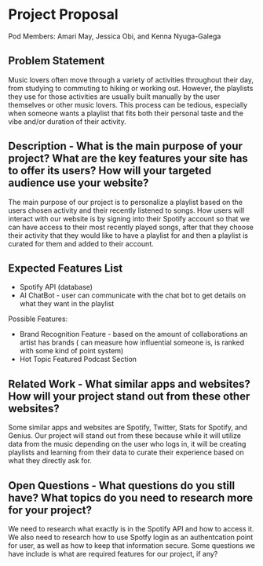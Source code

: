# Project Proposal

Pod Members: Amari May, Jessica Obi, and Kenna Nyuga-Galega

## Problem Statement

Music lovers often move through a variety of activities throughout their day, from studying to commuting to hiking or working out. However, the playlists they use for those activities are usually built manually by the user themselves or other music lovers. This process can be tedious, especially when someone wants a playlist that fits both their personal taste and the vibe and/or duration of their activity. 

## Description - What is the main purpose of your project? What are the key features your site has to offer its users? How will your targeted audience use your website?

The main purpose of our project is to personalize a playlist based on the users chosen activity and their recently listened to songs. How users will interact with our website is by signing into their Spotify account so that we can have access to their most recently played songs, after that they choose their activity that they would like to have a playlist for and then a playlist is curated for them and added to their account.

## Expected Features List
- Spotify API (database)
- AI ChatBot - user can communicate with the chat bot to get details on what they want in the playlist

Possible Features:
- Brand Recognition Feature - based on the amount of collaborations an artist has brands ( can measure how influential someone is, is ranked with some kind of point system)
- Hot Topic Featured Podcast Section

## Related Work - What similar apps and websites? How will your project stand out from these other websites?

Some similar apps and websites are Spotify, Twitter, Stats for Spotify, and Genius. Our project will stand out from these because while it will utilize data from the music depending on the user who logs in, it will be creating playlists and learning from their data to curate their experience based on what they directly ask for.

## Open Questions - What questions do you still have? What topics do you need to research more for your project?

We need to research what exactly is in the Spotify API and how to access it. We also need to research how to use Spotfy login as an authentcation point for user, as well as how to keep that information secure. Some questions we have include is what are required features for our project, if any? 
